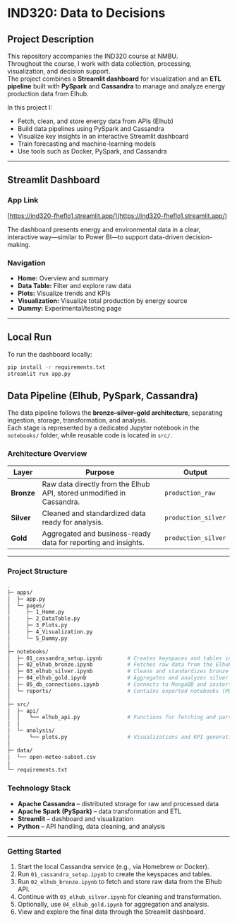 # IND320: Data to Decisions

## Project Description

This repository accompanies the IND320 course at NMBU.  
Throughout the course, I work with data collection, processing, visualization, and decision support.  
The project combines a **Streamlit dashboard** for visualization and an **ETL pipeline** built with **PySpark** and **Cassandra** to manage and analyze energy production data from Elhub.

In this project I:
- Fetch, clean, and store energy data from APIs (Elhub)
- Build data pipelines using PySpark and Cassandra
- Visualize key insights in an interactive Streamlit dashboard
- Train forecasting and machine-learning models
- Use tools such as Docker, PySpark, and Cassandra

---

## Streamlit Dashboard

### App Link
[https://ind320-fheflo1.streamlit.app/](https://ind320-fheflo1.streamlit.app/)

The dashboard presents energy and environmental data in a clear, interactive way—similar to Power BI—to support data-driven decision-making.

### Navigation
- **Home:** Overview and summary  
- **Data Table:** Filter and explore raw data  
- **Plots:** Visualize trends and KPIs  
- **Visualization:** Visualize total production by energy source
- **Dummy:** Experimental/testing page  

---

## Local Run

To run the dashboard locally:

```bash
pip install -r requirements.txt
streamlit run app.py
```

## Data Pipeline (Elhub, PySpark, Cassandra)

The data pipeline follows the **bronze–silver–gold architecture**, separating ingestion, storage, transformation, and analysis.  
Each stage is represented by a dedicated Jupyter notebook in the `notebooks/` folder, while reusable code is located in `src/`.

### Architecture Overview

| Layer  | Purpose | Output |
|---------|----------|----------------|
| **Bronze** | Raw data directly from the Elhub API, stored unmodified in Cassandra. | `production_raw` |
| **Silver** | Cleaned and standardized data ready for analysis. | `production_silver` |
| **Gold** | Aggregated and business-ready data for reporting and insights. | `production_silver` |

---

### Project Structure

```bash
.
├─ apps/
│  ├─ app.py
│  └─ pages/ 
│     ├─ 1_Home.py
│     ├─ 2_DataTable.py
│     ├─ 3_Plots.py
│     ├─ 4_Visualization.py
│     └─ 5_Dummy.py
│
├─ notebooks/
│  ├─ 01_cassandra_setup.ipynb        # Creates keyspaces and tables in Cassandra
│  ├─ 02_elhub_bronze.ipynb           # Fetches raw data from the Elhub API and stores it in Cassandra
│  ├─ 03_elhub_silver.ipynb           # Cleans and standardizes bronze data
│  ├─ 04_elhub_gold.ipynb             # Aggregates and analyzes silver data
│  ├─ 05_db_connections.ipynb         # Connects to MongoDB and insterts cleaned data from Cassandra 
│  └─ reports/                        # Contains exported notebooks (PDF) for course deliverables
│
├─ src/
│  ├─ api/
│  │   └── elhub_api.py               # Functions for fetching and parsing Elhub API data
│  │
│  └─ analysis/
│      └── plots.py                   # Visualizations and KPI generation
│
├─ data/
│  └── open-meteo-subset.csv
│
└─ requirements.txt
```

### Technology Stack

- **Apache Cassandra** – distributed storage for raw and processed data  
- **Apache Spark (PySpark)** – data transformation and ETL  
- **Streamlit** – dashboard and visualization  
- **Python** – API handling, data cleaning, and analysis  

---

### Getting Started

1. Start the local Cassandra service (e.g., via Homebrew or Docker).  
2. Run `01_cassandra_setup.ipynb` to create the keyspaces and tables.  
3. Run `02_elhub_bronze.ipynb` to fetch and store raw data from the Elhub API.  
4. Continue with `03_elhub_silver.ipynb` for cleaning and transformation.  
5. Optionally, use `04_elhub_gold.ipynb` for aggregation and analysis.  
6. View and explore the final data through the Streamlit dashboard.
